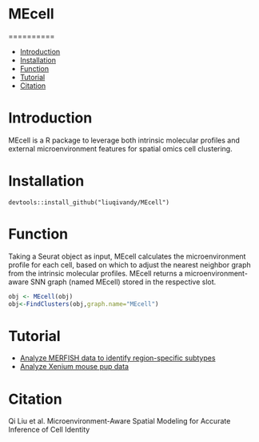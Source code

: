 # MEcell

==========
* [Introduction](#Introduction)
* [Installation](#Installation)
* [Function](#Function)
* [Tutorial](#Tutorial)
* [Citation](#Citation)

<a name="Introduction"/>

# Introduction

MEcell is a R package to leverage both intrinsic molecular profiles and external microenvironment features for spatial omics cell clustering.

<a name="Installation"/>

# Installation

```
devtools::install_github("liuqivandy/MEcell")
```

<a name="Function"/>

# Function

Taking a Seurat object as input, MEcell calculates the microenvironment profile for each cell, based on which to adjust the nearest neighbor graph from the intrinsic molecular profiles. MEcell returns a microenvironment-aware SNN graph (named MEcell) stored  in the respective slot.

```R
obj <- MEcell(obj)
obj<-FindClusters(obj,graph.name="MEcell")
```


<a name="Tutorial"/>

# Tutorial

- [Analyze MERFISH data to identify region-specific subtypes](https://htmlpreview.github.io/?https://github.com/liuqivandy/MEcell/blob/main/Tutorial/MERFISH.html)
- [Analyze Xenium mouse pup data](https://htmlpreview.github.io/?https://github.com/liuqivandy/aKNNO/blob/master/Tutorial/mousebrain_SagittalPosterior.html)



<a name="Citation"/>

# Citation
Qi Liu et al. Microenvironment-Aware Spatial Modeling for Accurate Inference of Cell Identity
